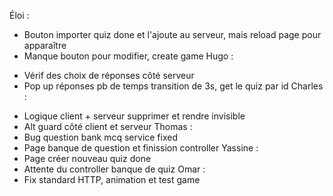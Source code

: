 Éloi : 
- Bouton importer quiz done et l'ajoute au serveur, mais reload page pour apparaître
- Manque bouton pour modifier, create game
Hugo : 
* Vérif des choix de réponses côté serveur 
* Pop up réponses pb de temps transition de 3s, get le quiz par id
Charles : 
- Logique client + serveur supprimer et rendre invisible
- Alt guard côté client et serveur
Thomas : 
- Bug question bank mcq service fixed
- Page banque de question et finission controller
Yassine : 
- Page créer nouveau quiz done
- Attente du controller banque de quiz
Omar :
- Fix standard HTTP, animation et test game